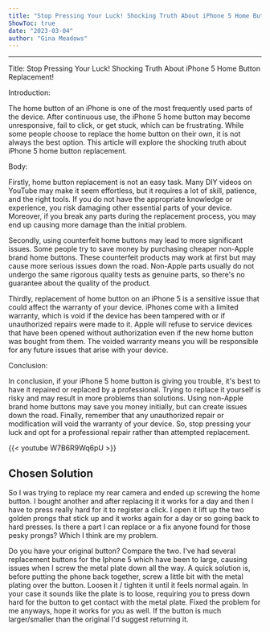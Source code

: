 ```yaml
---
title: "Stop Pressing Your Luck! Shocking Truth About iPhone 5 Home Button Replacement!"
ShowToc: true 
date: "2023-03-04"
author: "Gina Meadows"
---
```

*****
Title: Stop Pressing Your Luck! Shocking Truth About iPhone 5 Home Button Replacement!

Introduction:

The home button of an iPhone is one of the most frequently used parts of the device. After continuous use, the iPhone 5 home button may become unresponsive, fail to click, or get stuck, which can be frustrating. While some people choose to replace the home button on their own, it is not always the best option. This article will explore the shocking truth about iPhone 5 home button replacement.

Body:

Firstly, home button replacement is not an easy task. Many DIY videos on YouTube may make it seem effortless, but it requires a lot of skill, patience, and the right tools. If you do not have the appropriate knowledge or experience, you risk damaging other essential parts of your device. Moreover, if you break any parts during the replacement process, you may end up causing more damage than the initial problem.

Secondly, using counterfeit home buttons may lead to more significant issues. Some people try to save money by purchasing cheaper non-Apple brand home buttons. These counterfeit products may work at first but may cause more serious issues down the road. Non-Apple parts usually do not undergo the same rigorous quality tests as genuine parts, so there's no guarantee about the quality of the product.

Thirdly, replacement of home button on an iPhone 5 is a sensitive issue that could affect the warranty of your device. iPhones come with a limited warranty, which is void if the device has been tampered with or if unauthorized repairs were made to it. Apple will refuse to service devices that have been opened without authorization even if the new home button was bought from them. The voided warranty means you will be responsible for any future issues that arise with your device.

Conclusion:

In conclusion, if your iPhone 5 home button is giving you trouble, it's best to have it repaired or replaced by a professional. Trying to replace it yourself is risky and may result in more problems than solutions. Using non-Apple brand home buttons may save you money initially, but can create issues down the road. Finally, remember that any unauthorized repair or modification will void the warranty of your device. So, stop pressing your luck and opt for a professional repair rather than attempted replacement.

{{< youtube W7B6R9Wq6pU >}} 



## Chosen Solution
 So I was trying to replace my rear camera and ended up screwing the home button. I bought another and after replacing it it works for a day and then I have to press really hard for it to register a click. I open it lift up the two golden prongs that stick up and it works again for a day or so going back to hard presses. Is there a part I can replace or a fix anyone found for those pesky prongs? Which I think are my problem.

 Do you have your original button? Compare the two. I've had several replacement buttons for the Iphone 5 which have been to large, causing issues when I screw the metal plate down all the way. A quick solution is, before putting the phone back together, screw a little bit with the metal plating over the button. Loosen it / tighten it until it feels normal again. In your case it sounds like the plate is to loose, requiring you to press down hard for the button to get contact with the metal plate.
Fixed the problem for me anyways, hope it works for you as well. If the button is much larger/smaller than the original I'd suggest returning it.




